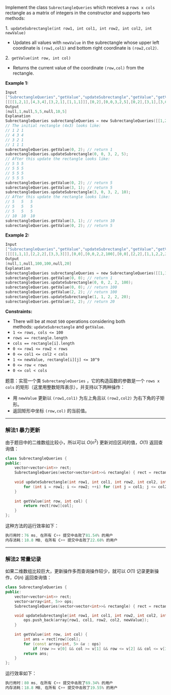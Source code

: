<p>Implement the class <code>SubrectangleQueries</code>&nbsp;which receives a <code>rows x cols</code> rectangle as a matrix of integers in the constructor and supports two methods:</p>

<p>1.<code>&nbsp;updateSubrectangle(int row1, int col1, int row2, int col2, int newValue)</code></p>

<ul>
	<li>Updates all values with <code>newValue</code> in the subrectangle whose upper left coordinate is <code>(row1,col1)</code> and bottom right coordinate is <code>(row2,col2)</code>.</li>
</ul>

<p>2.<code>&nbsp;getValue(int row, int col)</code></p>

<ul>
	<li>Returns the current value of the coordinate <code>(row,col)</code> from&nbsp;the rectangle.</li>
</ul>
 
<p><strong>Example 1:</strong></p>

```swift
Input
["SubrectangleQueries","getValue","updateSubrectangle","getValue","getValue","updateSubrectangle","getValue","getValue"]
[[[[1,2,1],[4,3,4],[3,2,1],[1,1,1]]],[0,2],[0,0,3,2,5],[0,2],[3,1],[3,0,3,2,10],[3,1],[0,2]]
Output
[null,1,null,5,5,null,10,5]
Explanation
SubrectangleQueries subrectangleQueries = new SubrectangleQueries([[1,2,1],[4,3,4],[3,2,1],[1,1,1]]);  
// The initial rectangle (4x3) looks like:
// 1 2 1
// 4 3 4
// 3 2 1
// 1 1 1
subrectangleQueries.getValue(0, 2); // return 1
subrectangleQueries.updateSubrectangle(0, 0, 3, 2, 5);
// After this update the rectangle looks like:
// 5 5 5
// 5 5 5
// 5 5 5
// 5 5 5 
subrectangleQueries.getValue(0, 2); // return 5
subrectangleQueries.getValue(3, 1); // return 5
subrectangleQueries.updateSubrectangle(3, 0, 3, 2, 10);
// After this update the rectangle looks like:
// 5   5   5
// 5   5   5
// 5   5   5
// 10  10  10 
subrectangleQueries.getValue(3, 1); // return 10
subrectangleQueries.getValue(0, 2); // return 5
```

<p><strong>Example 2:</strong></p>

```swift
Input
["SubrectangleQueries","getValue","updateSubrectangle","getValue","getValue","updateSubrectangle","getValue"]
[[[[1,1,1],[2,2,2],[3,3,3]]],[0,0],[0,0,2,2,100],[0,0],[2,2],[1,1,2,2,20],[2,2]]
Output
[null,1,null,100,100,null,20]
Explanation
SubrectangleQueries subrectangleQueries = new SubrectangleQueries([[1,1,1],[2,2,2],[3,3,3]]);
subrectangleQueries.getValue(0, 0); // return 1
subrectangleQueries.updateSubrectangle(0, 0, 2, 2, 100);
subrectangleQueries.getValue(0, 0); // return 100
subrectangleQueries.getValue(2, 2); // return 100
subrectangleQueries.updateSubrectangle(1, 1, 2, 2, 20);
subrectangleQueries.getValue(2, 2); // return 20
```

 
 
<p><strong>Constraints:</strong></p> 
<ul>
	<li>There will be at most <code><font face="monospace">500</font></code>&nbsp;operations considering both methods:&nbsp;<code>updateSubrectangle</code> and <code>getValue</code>.</li>
	<li><code>1 &lt;= rows, cols &lt;= 100</code></li>
	<li><code>rows ==&nbsp;rectangle.length</code></li>
	<li><code>cols == rectangle[i].length</code></li>
	<li><code>0 &lt;= row1 &lt;= row2 &lt; rows</code></li>
	<li><code>0 &lt;= col1 &lt;= col2 &lt; cols</code></li>
	<li><code>1 &lt;= newValue, rectangle[i][j] &lt;= 10^9</code></li>
	<li><code>0 &lt;= row &lt; rows</code></li>
	<li><code>0 &lt;= col &lt; cols</code></li>
</ul></div>


题意：实现一个类 `SubrectangleQueries` ，它的构造函数的参数是一个 `rows x cols` 的矩形（这里用整数矩阵表示），并支持以下两种操作：
- 用 `newValue` 更新以 `(row1,col1)` 为左上角且以 `(row2,col2)` 为右下角的子矩形。
- 返回矩形中坐标 `(row,col)` 的当前值。

----
### 解法1 暴力更新
由于题目中的二维数组比较小，所以可以 $O(n^2)$ 更新对应区间的值，$O(1)$ 返回查询值：
```cpp
class SubrectangleQueries {
public:
    vector<vector<int>> rect;
    SubrectangleQueries(vector<vector<int>>& rectangle) { rect = rectangle; }
    
    void updateSubrectangle(int row1, int col1, int row2, int col2, int newValue) {
        for (int i = row1; i <= row2; ++i) for (int j = col1; j <= col2; ++j) rect[i][j] = newValue;
    }
    
    int getValue(int row, int col) {
        return rect[row][col];
    }   
};
```
这种方法的运行效率如下：
```cpp
执行用时：76 ms, 在所有 C++ 提交中击败了81.54% 的用户
内存消耗：18.8 MB, 在所有 C++ 提交中击败了22.68% 的用户
```
---
### 解法2 常量记录
如果二维数组比较巨大，更新操作多而查询操作较少，就可以 $O(1)$ 记录更新操作，$O(n)$ 返回查询值：
```cpp
class SubrectangleQueries {
public:
    vector<vector<int>> rect;
    vector<array<int, 5>> ops;
    SubrectangleQueries(vector<vector<int>>& rectangle) { rect = rectangle; }

    void updateSubrectangle(int row1, int col1, int row2, int col2, int newValue) {
        ops.push_back(array{row1, col1, row2, col2, newValue});
    }
    
    int getValue(int row, int col) {
        int ans = rect[row][col];
        for (const array<int, 5> &v : ops) 
            if (row >= v[0] && col >= v[1] && row <= v[2] && col <= v[3]) ans = v[4];
        return ans;
    }   
};
```
运行效率如下：
```cpp
执行用时：80 ms, 在所有 C++ 提交中击败了69.34% 的用户
内存消耗：18.8 MB, 在所有 C++ 提交中击败了19.55% 的用户
```
